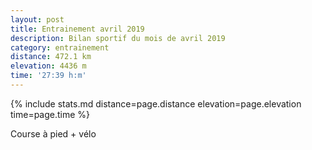 ```yaml
---
layout: post
title: Entrainement avril 2019
description: Bilan sportif du mois de avril 2019
category: entrainement
distance: 472.1 km
elevation: 4436 m
time: '27:39 h:m'
---
```


{%
  include stats.md
  distance=page.distance
  elevation=page.elevation
  time=page.time
%}

Course à pied + vélo

<!--
vim:spell spelllang=fr
-->
